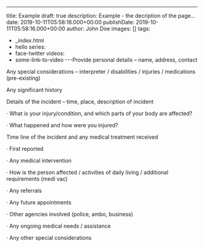 ---
title: Example
draft: true
description: Example - the decription of the page...
date: 2019-10-11T05:58:16.000+00:00
publishDate: 2019-10-11T05:58:16.000+00:00
author: John Doe
images: []
tags:
  - _index.html
  - hello
series:
  - face-twitter
videos:
  - some-link-to-video
---Provide personal details – name, address, contact

Any special considerations – interpreter / disabilities / injuries / medications (pre-existing)

Any significant history

Details of the incident – time, place, description of incident

· What is your injury/condition, and which parts of your body are affected?

· What happened and how were you injured?

Time line of the incident and any medical treatment received

· First reported

· Any medical intervention

· How is the person affected / activities of daily living / additional requirements (medi vac)

· Any referrals

· Any future appointments

· Other agencies involved (police, ambo, business)

· Any ongoing medical needs / assistance

· Any other special considerations
